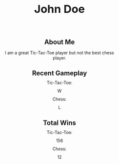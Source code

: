 <html lang="en">
    <head>
        <!-- imports bootstrap styling library -->
        <meta charset="UTF-8" />
        <meta name="viewport" content="width=device-width, initial-scale=1.0" />
        <!-- CSS only -->
        <link
            href="https://cdn.jsdelivr.net/npm/bootstrap@5.2.2/dist/css/bootstrap.min.css"
            rel="stylesheet"
            integrity="sha384-Zenh87qX5JnK2Jl0vWa8Ck2rdkQ2Bzep5IDxbcnCeuOxjzrPF/et3URy9Bv1WTRi"
            crossorigin="anonymous"
        />
        <link
            rel="stylesheet"
            href="https://cdn.jsdelivr.net/npm/bootstrap-icons@1.9.1/font/bootstrap-icons.css"
        />
      

<html>
<style>
.profile-container {
  display: flex;
  flex-direction: column;
  align-items: center;
}
.profile-header {
  display: flex;
  align-items: center;
  margin-bottom: 20px;
}
.profile-header img {
  width: 150px;
  height: 150px;
  border-radius: 50%;
  margin-right: 20px;
}
.profile-header h1 {
  font-size: 36px;
  font-weight: bold;
}
.profile-info {
  width: 80%;
  text-align: center;
}
.profile-info h2 {
  margin-bottom: 10px;
}
.profile-info p {
  margin-bottom: 20px;
  text-color
}
.profile-info li {
  list-style: none;
  margin-bottom: 10px;
}
</style>

<div class="profile-container">
  <div class="profile-header">
    <h1>John Doe</h1>
  </div>
  <div class="profile-info">
    <h2>About Me</h2>
    <p>I am a great Tic-Tac-Toe player but not the best chess player.</p>
    <h2>Recent Gameplay</h2>
      <li>Tic-Tac-Toe:</li> 
      <li>W</li>
      <li>Chess:</li> 
      <li>L</li>
    <h2>Total Wins</h2>
      <li>Tic-Tac-Toe:</li> 
      <li>
      156
      </li>
      <li>Chess:</li> 
      <li>12</li>
